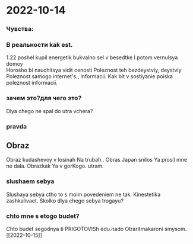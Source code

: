 # 2022-10-14
### Чувства:
### В реальности kak est.
1.22 poshel kupil energetik bukvalno sel v besedtke I potom vernulsya domoy  
Horosho bi nauchitsya vidit cenosti  Poleznost teh bezdeystviy, deystviy  Poleznost samogo internet's., Informacii. Kak bit v sostiyanie poiska poleznost informacii. 
### зачем это?для чего это?
Dlya chego ne spal do utra vchera? 
### pravda 
## Obraz 
Obraz kudashevoy v losinah  Na trubah.. Obras Japan snilos Ya prosil mne ne dala. Obrazkak Ya v gorKogo. utram.
### slushaem sebya 
Slushaya sebya ctho to s moim povedeniem ne tak. Kinestetika zashkalivaet. Skolko dlya chego sebya trogayu? 
### chto mne s etogo budet? 
Chto budet segodnya  ti PRIGOTOVISh edu.nado Otraritmakaroni smysom.
[[2022-10-15]]